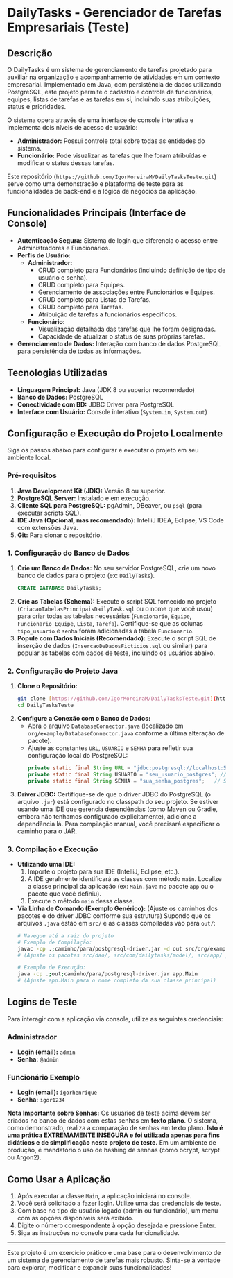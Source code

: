 # DailyTasks - Gerenciador de Tarefas Empresariais (Teste)

## Descrição

O DailyTasks é um sistema de gerenciamento de tarefas projetado para auxiliar na organização e acompanhamento de atividades em um contexto empresarial. Implementado em Java, com persistência de dados utilizando PostgreSQL, este projeto permite o cadastro e controle de funcionários, equipes, listas de tarefas e as tarefas em si, incluindo suas atribuições, status e prioridades.

O sistema opera através de uma interface de console interativa e implementa dois níveis de acesso de usuário:
* **Administrador:** Possui controle total sobre todas as entidades do sistema.
* **Funcionário:** Pode visualizar as tarefas que lhe foram atribuídas e modificar o status dessas tarefas.

Este repositório (`https://github.com/IgorMoreiraM/DailyTasksTeste.git`) serve como uma demonstração e plataforma de teste para as funcionalidades de back-end e a lógica de negócios da aplicação.

## Funcionalidades Principais (Interface de Console)

* **Autenticação Segura:** Sistema de login que diferencia o acesso entre Administradores e Funcionários.
* **Perfis de Usuário:**
    * **Administrador:**
        * CRUD completo para Funcionários (incluindo definição de tipo de usuário e senha).
        * CRUD completo para Equipes.
        * Gerenciamento de associações entre Funcionários e Equipes.
        * CRUD completo para Listas de Tarefas.
        * CRUD completo para Tarefas.
        * Atribuição de tarefas a funcionários específicos.
    * **Funcionário:**
        * Visualização detalhada das tarefas que lhe foram designadas.
        * Capacidade de atualizar o status de suas próprias tarefas.
* **Gerenciamento de Dados:** Interação com banco de dados PostgreSQL para persistência de todas as informações.

## Tecnologias Utilizadas

* **Linguagem Principal:** Java (JDK 8 ou superior recomendado)
* **Banco de Dados:** PostgreSQL
* **Conectividade com BD:** JDBC Driver para PostgreSQL
* **Interface com Usuário:** Console interativo (`System.in`, `System.out`)

## Configuração e Execução do Projeto Localmente

Siga os passos abaixo para configurar e executar o projeto em seu ambiente local.

### Pré-requisitos

1.  **Java Development Kit (JDK):** Versão 8 ou superior.
2.  **PostgreSQL Server:** Instalado e em execução.
3.  **Cliente SQL para PostgreSQL:** pgAdmin, DBeaver, ou `psql` (para executar scripts SQL).
4.  **IDE Java (Opcional, mas recomendado):** IntelliJ IDEA, Eclipse, VS Code com extensões Java.
5.  **Git:** Para clonar o repositório.

### 1. Configuração do Banco de Dados

1.  **Crie um Banco de Dados:**
    No seu servidor PostgreSQL, crie um novo banco de dados para o projeto (ex: `DailyTasks`).
    ```sql
    CREATE DATABASE DailyTasks;
    ```
2.  **Crie as Tabelas (Schema):**
    Execute o script SQL fornecido no projeto (`CriacaoTabelasPrincipaisDailyTask.sql` ou o nome que você usou) para criar todas as tabelas necessárias (`Funcionario`, `Equipe`, `Funcionario_Equipe`, `Lista`, `Tarefa`). Certifique-se que as colunas `tipo_usuario` e `senha` foram adicionadas à tabela `Funcionario`.
3.  **Popule com Dados Iniciais (Recomendado):**
    Execute o script SQL de inserção de dados (`InsercaoDeDadosFicticios.sql` ou similar) para popular as tabelas com dados de teste, incluindo os usuários abaixo.

### 2. Configuração do Projeto Java

1.  **Clone o Repositório:**
    ```bash
    git clone [https://github.com/IgorMoreiraM/DailyTasksTeste.git](https://github.com/IgorMoreiraM/DailyTasksTeste.git)
    cd DailyTasksTeste
    ```
2.  **Configure a Conexão com o Banco de Dados:**
    * Abra o arquivo `DatabaseConnector.java` (localizado em `org/example/DatabaseConnector.java` conforme a última alteração de pacote).
    * Ajuste as constantes `URL`, `USUARIO` e `SENHA` para refletir sua configuração local do PostgreSQL:
        ```java
        private static final String URL = "jdbc:postgresql://localhost:5432/dailytasks_db"; // Verifique o nome do seu banco
        private static final String USUARIO = "seu_usuario_postgres"; // Seu usuário do PostgreSQL
        private static final String SENHA = "sua_senha_postgres";   // Sua senha
        ```
3.  **Driver JDBC:**
    Certifique-se de que o driver JDBC do PostgreSQL (o arquivo `.jar`) está configurado no classpath do seu projeto. Se estiver usando uma IDE que gerencia dependências (como Maven ou Gradle, embora não tenhamos configurado explicitamente), adicione a dependência lá. Para compilação manual, você precisará especificar o caminho para o JAR.

### 3. Compilação e Execução

* **Utilizando uma IDE:**
    1.  Importe o projeto para sua IDE (IntelliJ, Eclipse, etc.).
    2.  A IDE geralmente identificará as classes com método `main`. Localize a classe principal da aplicação (ex: `Main.java` no pacote `app` ou o pacote que você definiu).
    3.  Execute o método `main` dessa classe.
* **Via Linha de Comando (Exemplo Genérico):**
    (Ajuste os caminhos dos pacotes e do driver JDBC conforme sua estrutura)
    Supondo que os arquivos `.java` estão em `src/` e as classes compiladas vão para `out/`:
    ```bash
    # Navegue até a raiz do projeto
    # Exemplo de Compilação:
    javac -cp .;caminho/para/postgresql-driver.jar -d out src/org/example/DatabaseConnector.java src/dao/*.java src/com/dailytasks/model/*.java src/app/Main.java
    # (Ajuste os pacotes src/dao/, src/com/dailytasks/model/, src/app/ para os nomes corretos dos seus pacotes)

    # Exemplo de Execução:
    java -cp .;out;caminho/para/postgresql-driver.jar app.Main
    # (Ajuste app.Main para o nome completo da sua classe principal)
    ```

## Logins de Teste

Para interagir com a aplicação via console, utilize as seguintes credenciais:

### Administrador
* **Login (email):** `admin`
* **Senha:** `@admin`

### Funcionário Exemplo
* **Login (email):** `igorhenrique`
* **Senha:** `igor1234`

**Nota Importante sobre Senhas:** Os usuários de teste acima devem ser criados no banco de dados com estas senhas em **texto plano**. O sistema, como demonstrado, realiza a comparação de senhas em texto plano. **Isto é uma prática EXTREMAMENTE INSEGURA e foi utilizada apenas para fins didáticos e de simplificação neste projeto de teste.** Em um ambiente de produção, é mandatório o uso de hashing de senhas (como bcrypt, scrypt ou Argon2).

## Como Usar a Aplicação

1.  Após executar a classe `Main`, a aplicação iniciará no console.
2.  Você será solicitado a fazer login. Utilize uma das credenciais de teste.
3.  Com base no tipo de usuário logado (admin ou funcionário), um menu com as opções disponíveis será exibido.
4.  Digite o número correspondente à opção desejada e pressione Enter.
5.  Siga as instruções no console para cada funcionalidade.

---

Este projeto é um exercício prático e uma base para o desenvolvimento de um sistema de gerenciamento de tarefas mais robusto. Sinta-se à vontade para explorar, modificar e expandir suas funcionalidades!
